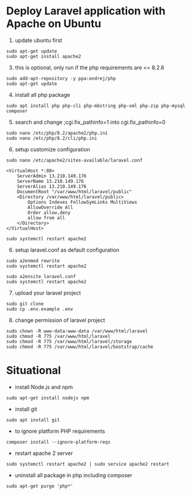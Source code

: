 # Deploy Laravel application with Apache on Ubuntu

1. update ubuntu first
```
sudo apt-get update
sudo apt-get install apache2
```

3. this is optional, only run if the php requirements are <= 8.2.6
```
sudo add-apt-repository -y ppa:ondrej/php 
sudo apt-get update
```

4. install all php package
```
sudo apt install php php-cli php-mbstring php-xml php-zip php-mysql composer
```

5. search and change ;cgi.fix_pathinfo=1 into cgi.fix_pathinfo=0
```
sudo nano /etc/php/8.2/apache2/php.ini
sudo nano /etc/php/8.2/cli/php.ini
```

6. setup customize configuration
```
sudo nano /etc/apache2/sites-available/laravel.conf
```

```
<VirtualHost *:80>
    ServerAdmin 13.210.149.176
    ServerName 13.210.149.176
    ServerAlias 13.210.149.176
    DocumentRoot "/var/www/html/laravel/public"
    <Directory /var/www/html/laravel/public>
        Options Indexes FollowSymLinks MultiViews
        AllowOverride All
        Order allow,deny
        allow from all
    </Directory>
</VirtualHost>
```

```
sudo systemctl restart apache2
```

6. setup laravel.conf as default configuration
```
sudo a2enmod rewrite
sudo systemctl restart apache2

sudo a2ensite laravel.conf
sudo systemctl restart apache2
```

7. upload your laravel project
```
sudo git clone
sudo cp .env.example .env
```

8. change permission of laravel project
```
sudo chown -R www-data:www-data /var/www/html/laravel
sudo chmod -R 775 /var/www/html/laravel
sudo chmod -R 775 /var/www/html/laravel/storage
sudo chmod -R 775 /var/www/html/laravel/bootstrap/cache
```

# Situational

- install Node.js and npm
```
sudo apt-get install nodejs npm
```

- install git
```
sudo apt install git
```

- to ignore platform PHP requirements
```
composer install --ignore-platform-reqs
```

- restart apache 2 server
```
sudo systemctl restart apache2 | sudo service apache2 restart
```

- uninstall all package in php including composer
```
sudo apt-get purge 'php*'
```
